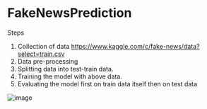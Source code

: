 # FakeNewsPrediction

Steps
1. Collection of data
  https://www.kaggle.com/c/fake-news/data?select=train.csv
2. Data pre-processing
3. Splitting data into test-train data.
4. Training the model with above data.
5. Evaluating the model first on train data itself then on test data
   

 ![image](https://github.com/user-attachments/assets/29c70306-85b0-4593-b79b-f068898fffb4)
